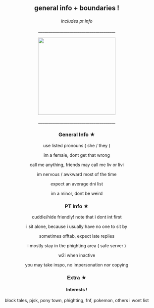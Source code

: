 ## <p align="center"> general info + boundaries !
 
*<p align="center"> includes pt info*

<p align="center"> _______________________________________

<p align="center">
<img src= https://static.wikia.nocookie.net/projectsekai/images/5/53/Stamp0220.png/revision/latest?cb width=250>

</p>

<p align="center"> _______________________________________

### <p align="center"> General Info ★
<p align="center"> use listed pronouns ( she / they )
<p align="center"> im a female, dont get that wrong
<p align="center"> call me anything, friends may call me liv or livi
<p align="center"> im nervous / awkward most of the time
<p align="center"> expect an average dni list
<p align="center"> im a minor, dont be weird

### <p align="center"> PT Info ★
<p align="center"> cuddle/hide friendly! note that i dont int first
<p align="center"> i sit alone, because i usually have no one to sit by
<p align="center"> sometimes offtab, expect late replies
<p align="center"> i mostly stay in the phighting area ( safe server )
<p align="center"> w2i when inactive
<p align="center"> you may take inspo, no impersonation nor copying

### <p align="center"> Extra ★
#### <p align="center"> Interests !
<p align="center"> block tales, pjsk, pony town, phighting, fnf, pokemon, others i wont list
